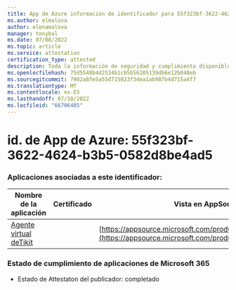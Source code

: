 ```yaml
---
title: App de Azure información de identificador para 55f323bf-3622-4624-b3b5-0582d8be4ad5
ms.author: elmalova
author: elenamalova
manager: tonybal
ms.date: 07/08/2022
ms.topic: article
ms.service: attestation
certification_type: attested
description: Toda la información de seguridad y cumplimiento disponible para 55f323bf-3622-4624-b3b5-0582d8be4ad5.
ms.openlocfilehash: 75d5548b4d2534b1cb5b56205139db6e12b048eb
ms.sourcegitcommit: 7902a8fe5a55d715023f34ea1ab987b4d715a4f7
ms.translationtype: MT
ms.contentlocale: es-ES
ms.lasthandoff: 07/10/2022
ms.locfileid: "66706485"
---
```

# <a name="azure-app-id-55f323bf-3622-4624-b3b5-0582d8be4ad5"></a>id. de App de Azure: 55f323bf-3622-4624-b3b5-0582d8be4ad5


### <a name="apps-associated-with-this-id"></a>Aplicaciones asociadas a este identificador:
| **Nombre de la aplicación** | **Certificado** | **Vista en AppSource** |
|--------------|---------------|-----------------------|
| [Agente virtual deTikit](../forward/WA200004288.md) |  | [https://appsource.microsoft.com/product/office/WA200004288](https://appsource.microsoft.com/product/office/WA200004288) |

### <a name="microsoft-365-app-compliance-status"></a>Estado de cumplimiento de aplicaciones de Microsoft 365
- Estado de Attestaton del publicador: completado
